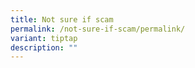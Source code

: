 ```yaml
---
title: Not sure if scam
permalink: /not-sure-if-scam/permalink/
variant: tiptap
description: ""
---
```

